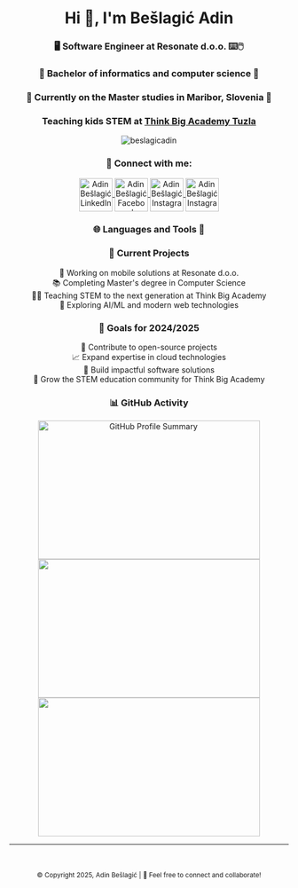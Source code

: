 <link rel="stylesheet" href="https://cdn.jsdelivr.net/gh/devicons/devicon@latest/devicon.min.css">
<style>
    .tech-icon {
      font-size: 60px;
      margin: 10px;
      transition: transform 0.3s;
    }
    .tech-icon:hover {
    transform: scale(1.2);
    }
</style>
<h1 align="center">Hi 👋, I'm Bešlagić Adin</h1>
<h3 align="center"> 🖥️ Software Engineer at Resonate d.o.o. ⌨️🖱️</h3>
<h3 align="center"> 📖 Bachelor of informatics and computer science 📖 </h3>
<h3 align="center"> 📖 Currently on the Master studies in Maribor, Slovenia 📖 </h3>

<h3 align="center">Teaching kids STEM at <a href="https://www.thinkbigacademy.net" target="blank">Think Big Academy
Tuzla</a></h3>

<p align="center">
    <img alt="beslagicadin"
         src="https://komarev.com/ghpvc/?username=beslagicadin&label=Profile%20views&color=0e75b6&style=flat"/>
</p>

<h3 align="center">🔗 Connect with me:</h3>
<p align="center">
    <a href="https://www.linkedin.com/in/beslagicadin/" target="blank">
    <img align="center"
        alt="Adin Bešlagić LinkedIn"
        height="60"
        src="https://raw.githubusercontent.com/gilbarbara/logos/cf1dcda31feaae79d0b0efa5218aa0baa11b2f94/logos/linkedin-icon.svg"
        width="60"/>
    </a>
    <a href="https://www.facebook.com/beslagicadin/" target="blank">
    <img align="center"
         alt="Adin Bešlagić Facebook"
         height="60"
         src="https://raw.githubusercontent.com/gilbarbara/logos/cf1dcda31feaae79d0b0efa5218aa0baa11b2f94/logos/facebook.svg"
         width="60"/>
    </a>
    <a href="https://www.instagram.com/beslagicadin/" target="blank">
    <img align="center"
      alt="Adin Bešlagić Instagram"
      height="60"
      src="https://raw.githubusercontent.com/rahuldkjain/github-profile-readme-generator/master/src/images/icons/Social/instagram.svg"
      width="60"/>
    </a>
    <a href="mailto:beslagicadin@gmail.com" target="blank">
    <img align="center"
        alt="Adin Bešlagić Instagram"
        height="60"
        src="https://raw.githubusercontent.com/gilbarbara/logos/cf1dcda31feaae79d0b0efa5218aa0baa11b2f94/logos/google-gmail.svg"
        width="60"/>
    </a>
</p>

<h3 align="center">🌐 Languages and Tools 🔧</h3>
<p align="center">
    <!-- Languages -->
    <i class="devicon-java-plain colored tech-icon" title="Java"></i>
    <i class="devicon-python-plain colored tech-icon" title="Python"></i>
    <i class="devicon-kotlin-plain colored tech-icon" title="Kotlin"></i>
    <i class="devicon-c-plain colored tech-icon" title="C"></i>
    <i class="devicon-cplusplus-plain colored tech-icon" title="C++"></i>
    <i class="devicon-csharp-plain colored tech-icon" title="C#"></i>
    <i class="devicon-html5-plain colored tech-icon" title="HTML"></i>
    <i class="devicon-css3-plain colored tech-icon" title="CSS"></i>
    <i class="devicon-typescript-plain colored tech-icon" title="TypeScript"></i>
    <i class="devicon-javascript-plain colored tech-icon" title="JavaScript"></i>
    <i class="devicon-sqlite-plain colored tech-icon" title="SQL"></i>
    <!-- CSS Tools -->
    <i class="devicon-sass-original colored tech-icon" title="SASS/SCSS"></i>
    <i class="devicon-bootstrap-plain colored tech-icon" title="Bootstrap"></i>
    <i class="devicon-tailwindcss-plain colored tech-icon" title="Tailwind CSS"></i>
    <i class="devicon-materialui-plain colored tech-icon" title="Material UI"></i>
    <!-- Frameworks & Back‑end -->
    <i class="devicon-angularjs-plain colored tech-icon" title="Angular"></i>
    <i class="devicon-react-original colored tech-icon" title="React"></i>
    <i class="devicon-react-original-wordmark colored tech-icon" title="React Native"></i>
    <i class="devicon-django-plain colored tech-icon" title="Django"></i>
    <i class="devicon-flask-original colored tech-icon" title="Flask"></i>
    <i class="devicon-spring-plain colored tech-icon" title="Spring"></i>
    <i class="devicon-spring-plain-wordmark colored tech-icon" title="Spring Boot"></i>
    <i class="devicon-maven-original colored tech-icon" title="Maven"></i>
    <i class="devicon-qt-original colored tech-icon" title="Qt"></i>
    <i class="devicon-androidoriginal colored tech-icon" title="Jetpack Compose"></i>
    <!-- IDEs & Tools -->
    <i class="devicon-visualstudio-plain colored tech-icon" title="Visual Studio"></i>
    <i class="devicon-visualstudiocode-plain colored tech-icon" title="Visual Studio Code"></i>
    <i class="devicon-arduino-plain colored tech-icon" title="Arduino IDE"></i>
    <i class="devicon-jetbrains-plain colored tech-icon" title="JetBrains IDEs"></i>
    <i class="devicon-git-plain colored tech-icon" title="Git"></i>
    <i class="devicon-docker-plain colored tech-icon" title="Docker"></i>
    <i class="devicon-aws-plain colored tech-icon" title="AWS"></i>
    <i class="devicon-azure-plain colored tech-icon" title="Azure"></i>
    <i class="devicon-mongodb-plain colored tech-icon" title="MongoDB"></i>
    <i class="devicon-postgresql-plain colored tech-icon" title="PostgreSQL"></i>
    <i class="devicon-mysql-plain colored tech-icon" title="MySQL"></i>
    <i class="devicon-oracle-original colored tech-icon" title="Oracle Database"></i>
    <i class="devicon-slack-plain colored tech-icon" title="Slack"></i>
    <i class="devicon-jenkins-line colored tech-icon" title="Jenkins"></i>
    <i class="devicon-bitbucket-plain colored tech-icon" title="Bitbucket"></i>
    <i class="devicon-postman-plain colored tech-icon" title="Postman"></i>
</p>

<h3 align="center">🚀 Current Projects</h3>
<p align="center">
    💼 Working on mobile solutions at Resonate d.o.o.<br>
    📚 Completing Master's degree in Computer Science<br>
    👨‍🏫 Teaching STEM to the next generation at Think Big Academy<br>
    🔬 Exploring AI/ML and modern web technologies
</p>

<h3 align="center">🎯 Goals for 2024/2025</h3>
<p align="center">
    🚀 Contribute to open-source projects<br>
    📈 Expand expertise in cloud technologies<br>
    🌟 Build impactful software solutions<br>
    👥 Grow the STEM education community for Think Big Academy
</p>

<h3 align="center">📊 GitHub Activity</h3>
<p align="center">
    <picture align="center">
        <source alt="GitHub Profile Summary"
                media="(prefers-color-scheme: dark)"
                srcset="https://github-readme-stats.vercel.app/api?username=beslagicadin&show_icons=true&bg_color=00000000"/>
        <source media="(prefers-color-scheme: light), (prefers-color-scheme: no-preference)"
                srcset="https://github-readme-stats.vercel.app/api?username=beslagicadin&show_icons=true"/>
        <img alt="GitHub Profile Summary"
             src="https://github-readme-stats.vercel.app/api?username=beslagicadin&show_icons=true&bg_color=00000000"
             style="height: 250px; width: 400px;"/>
    </picture>
    <br>
    <picture align="center">
        <source media="(prefers-color-scheme: dark)"
                srcset="https://github-readme-stats.vercel.app/api/top-langs/?username=beslagicadin&layout=compact&bg_color=00000000"/>
        <source media="(prefers-color-scheme: light), (prefers-color-scheme: no-preference)"
                srcset="https://github-readme-stats.vercel.app/api/top-langs?username=beslagicadin&show_icons=true"/>
        <img src="https://github-readme-stats.vercel.app/api/top-langs/?username=beslagicadin&layout=compact&bg_color=00000000"
             style="height: 250px; width: 400px;"/>
    </picture>
    <br>
    <picture align="center">
        <source media="(prefers-color-scheme: dark)"
                srcset="https://camo.githubusercontent.com/b721e3ed9bed9b7132e954f398ad0838a0e91600e73dbee15baf5fef58afc26c/68747470733a2f2f6769746875622d70726f66696c652d74726f7068792e76657263656c2e6170702f3f757365726e616d653d6265736c616769636164696e267468656d653d6461726b68756226636f6c756d6e3d37"/>
        <source media="(prefers-color-scheme: light), (prefers-color-scheme: no-preference)"
                srcset="https://github-readme-stats.vercel.app/api/top-langs?username=beslagicadin&show_icons=true"/>
        <img src="https://camo.githubusercontent.com/b721e3ed9bed9b7132e954f398ad0838a0e91600e73dbee15baf5fef58afc26c/68747470733a2f2f6769746875622d70726f66696c652d74726f7068792e76657263656c2e6170702f3f757365726e616d653d6265736c616769636164696e267468656d653d6461726b68756226636f6c756d6e3d37"
             style="height: 250px; width: 400px;"/>
    </picture>
<hr>
<br><br>
<footer align="center">
    <small>&copy; Copyright 2025, Adin Bešlagić | 🌟 Feel free to connect and collaborate!</small>
</footer>
